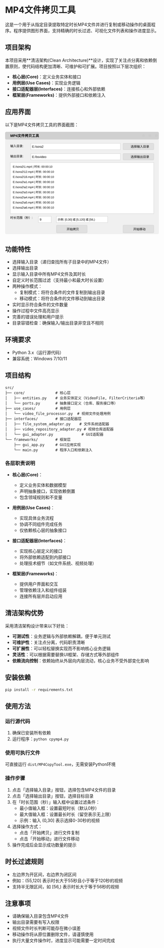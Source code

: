 # MP4文件拷贝工具

这是一个用于从指定目录提取特定时长MP4文件并进行复制或移动操作的桌面程序。程序提供图形界面，支持精确的时长过滤、可视化文件列表和操作进度显示。

## 项目架构

本项目采用**清洁架构(Clean Architecture)**设计，实现了关注点分离和依赖倒置原则，使代码结构更加清晰、可维护和可扩展。项目按照以下层次组织：

- **核心层(Core)**：定义业务实体和接口
- **用例层(Use Cases)**：实现业务逻辑
- **接口适配器层(Interfaces)**：连接核心和外部依赖
- **框架层(Frameworks)**：提供外部接口和依赖注入

## 应用界面

以下是MP4文件拷贝工具的界面截图：

![MP4文件拷贝工具界面](images/mp4_copy_tool_ui.svg)

## 功能特性
- 选择输入目录（递归查找所有子目录中的MP4文件）
- 选择输出目录
- 显示输入目录中所有MP4文件及其时长
- 自定义时长范围过滤（支持最小和最大时长设置）
- 两种操作模式：
  - 复制模式：将符合条件的文件复制到输出目录
  - 移动模式：将符合条件的文件移动到输出目录
- 实时显示符合条件的文件数量
- 操作过程中文件高亮显示
- 完善的错误处理和用户提示
- 目录容错检查：确保输入/输出目录非空且不相同

## 环境要求
- Python 3.x（运行源代码）
- 兼容系统：Windows 7/10/11

## 项目结构

```
src/
├── core/              # 核心层
│   ├── entities.py    # 业务实体定义（VideoFile, FilterCriteria等）
│   └── ports.py       # 抽象接口定义（仓库、服务接口等）
├── use_cases/         # 用例层
│   └── video_file_processor.py  # 视频文件处理用例
├── interfaces/        # 接口适配器层
│   ├── file_system_adapter.py    # 文件系统适配器
│   ├── video_repository_adapter.py # 视频仓库适配器
│   └── gui_adapter.py             # GUI适配器
└── frameworks/        # 框架层
    ├── gui_app.py     # GUI应用实现
    └── main.py        # 程序入口和依赖注入
```

### 各层职责说明

- **核心层(Core)**：
  - 定义业务实体和数据模型
  - 声明抽象接口，实现依赖倒置
  - 包含领域规则和不变量

- **用例层(Use Cases)**：
  - 实现具体业务流程
  - 协调不同组件完成任务
  - 仅依赖核心层的抽象接口

- **接口适配器层(Interfaces)**：
  - 实现核心层定义的接口
  - 将外部依赖适配到内部接口
  - 处理技术细节（如文件系统、视频处理）

- **框架层(Frameworks)**：
  - 提供用户界面和交互
  - 管理依赖注入和组件组装
  - 连接所有层并启动应用

## 清洁架构优势

采用清洁架构设计带来以下好处：

- **可测试性**：业务逻辑与外部依赖解耦，便于单元测试
- **可维护性**：关注点分离，代码职责清晰
- **可扩展性**：可以轻松替换实现而不影响核心业务逻辑
- **灵活性**：可以根据需要替换UI框架、存储方式等外部组件
- **依赖流向控制**：依赖始终从外层向内层流动，核心业务不受外部变化影响

## 安装依赖
```bash
pip install -r requirements.txt
```

## 使用方法

### 运行源代码
1. 确保已安装所有依赖
2. 运行程序：`python cpymp4.py`

### 使用可执行文件
可直接运行 `dist/MP4CopyTool.exe`，无需安装Python环境

### 操作步骤
1. 点击「选择输入目录」按钮，选择包含MP4文件的目录
2. 点击「选择输出目录」按钮，选择目标目录
3. 在「时长范围（秒）」输入框中设置过滤条件：
   - 最小值输入框：设置最短时长（默认0秒）
   - 最大值输入框：设置最长时长（留空表示无上限）
   - 示例：输入 (0,30] 表示选择0-30秒的视频
4. 选择操作方式：
   - 点击「开始拷贝」进行文件复制
   - 点击「开始移动」进行文件移动
5. 操作完成后会显示成功数量的提示

## 时长过滤规则
- 左边界为开区间，右边界为闭区间
- 例如：(55,120] 表示时长大于55秒且小于等于120秒的视频
- 支持半无限区间，如 [56,) 表示时长大于等于56秒的视频

## 注意事项
- 请确保输入目录包含MP4文件
- 输出目录需要有写入权限
- 视频文件时长判断可能存在微小误差
- 移动操作将从原位置删除文件，请谨慎使用
- 执行大量文件操作时，进度显示可能需要一定时间完成